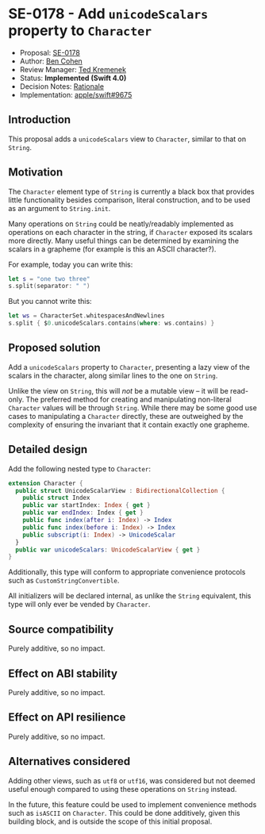 # SE-0178 - Add `unicodeScalars` property to `Character`

* Proposal: [SE-0178](0178-character-unicode-view.md)
* Author: [Ben Cohen](https://github.com/airspeedswift)
* Review Manager: [Ted Kremenek](https://github.com/tkremenek)
* Status: **Implemented (Swift 4.0)**
* Decision Notes: [Rationale](https://forums.swift.org/t/accepted-se-0178-add-unicodescalars-property-to-character/5941)
* Implementation: [apple/swift#9675](https://github.com/apple/swift/pull/9675)

## Introduction

This proposal adds a `unicodeScalars` view to `Character`, similar to that on `String`.

## Motivation

The `Character` element type of `String` is currently a black box that provides
little functionality besides comparison, literal construction, and to be used
as an argument to `String.init`.

Many operations on `String` could be neatly/readably implemented as operations
on each character in the string, if `Character` exposed its scalars more
directly. Many useful things can be determined by examining the scalars in a
grapheme (for example is this an ASCII character?).

For example, today you can write this:

```swift
let s = "one two three"
s.split(separator: " ")
```

But you cannot write this:

```swift
let ws = CharacterSet.whitespacesAndNewlines
s.split { $0.unicodeScalars.contains(where: ws.contains) }
```

## Proposed solution

Add a `unicodeScalars` property to `Character`, presenting a lazy view of the
scalars in the character, along similar lines to the one on `String`.

Unlike the view on `String`, this will _not_ be a mutable view – it will be
read-only. The preferred method for creating and manipulating non-literal
`Character` values will be through `String`. While there may be some good
use cases to manipulating a `Character` directly, these are outweighed by the 
complexity of ensuring the invariant that it contain exactly one grapheme.

## Detailed design

Add the following nested type to `Character`:

```swift
extension Character {
  public struct UnicodeScalarView : BidirectionalCollection {
    public struct Index
    public var startIndex: Index { get }
    public var endIndex: Index { get }
    public func index(after i: Index) -> Index
    public func index(before i: Index) -> Index
    public subscript(i: Index) -> UnicodeScalar
  }
  public var unicodeScalars: UnicodeScalarView { get }
}
```

Additionally, this type will conform to appropriate convenience protocols such 
as `CustomStringConvertible`.

All initializers will be declared internal, as unlike the `String` equivalent,
this type will only ever be vended by `Character`.

## Source compatibility

Purely additive, so no impact.

## Effect on ABI stability

Purely additive, so no impact.

## Effect on API resilience

Purely additive, so no impact.

## Alternatives considered

Adding other views, such as `utf8` or `utf16`, was considered but not deemed useful
enough compared to using these operations on `String` instead.

In the future, this feature could be used to implement convenience methods such as
`isASCII` on `Character`. This could be done additively, given this building block,
and is outside the scope of this initial proposal.
